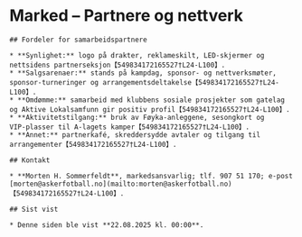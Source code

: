 # Marked – Partnere og nettverk

    ## Fordeler for samarbeidspartnere

    * **Synlighet:** logo på drakter, reklameskilt, LED‑skjermer og nettsidens partnerseksjon【549834172165527†L24-L100】.
    * **Salgsarenaer:** stands på kampdag, sponsor- og nettverksmøter, sponsor‑turneringer og arrangementsdeltakelse【549834172165527†L24-L100】.
    * **Omdømme:** samarbeid med klubbens sosiale prosjekter som gatelag og Aktive Lokalsamfunn gir positiv profil【549834172165527†L24-L100】.
    * **Aktivitetstilgang:** bruk av Føyka‑anleggene, sesongkort og VIP‑plasser til A‑lagets kamper【549834172165527†L24-L100】.
    * **Annet:** partnerkafé, skreddersydde avtaler og tilgang til arrangementer【549834172165527†L24-L100】.

    ## Kontakt

    * **Morten H. Sommerfeldt**, markedsansvarlig; tlf. 907 51 170; e‑post [morten@askerfotball.no](mailto:morten@askerfotball.no)【549834172165527†L24-L100】.

    ## Sist vist

    * Denne siden ble vist **22.08.2025 kl. 00:00**.